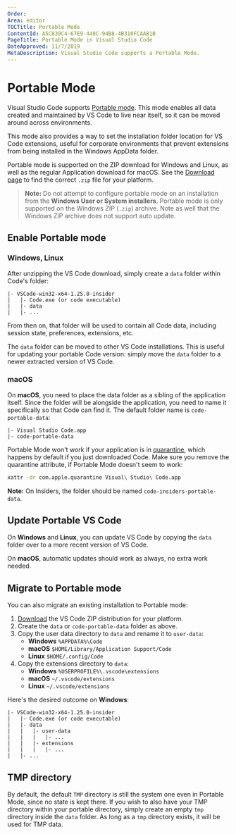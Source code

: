 ```yaml
---
Order:
Area: editor
TOCTitle: Portable Mode
ContentId: A5C839C4-67E9-449C-94B8-4B310FCAAB1B
PageTitle: Portable Mode in Visual Studio Code
DateApproved: 11/7/2019
MetaDescription: Visual Studio Code supports a Portable Mode.
---
```

# Portable Mode

Visual Studio Code supports [Portable mode](https://en.wikipedia.org/wiki/Portable_application). This mode enables all data created and maintained by VS Code to live near itself, so it can be moved around across environments.

This mode also provides a way to set the installation folder location for VS Code extensions, useful for corporate environments that prevent extensions from being installed in the Windows AppData folder.

Portable mode is supported on the ZIP download for Windows and Linux, as well as the regular Application download for macOS. See the [Download page](/download) to find the correct `.zip` file for your platform.

> **Note:** Do not attempt to configure portable mode on an installation from the **Windows User or System installers**. Portable mode is only supported on the Windows ZIP (`.zip`) archive. Note as well that the Windows ZIP archive does not support auto update.

## Enable Portable mode

### Windows, Linux

After unzipping the VS Code download, simply create a `data` folder within Code's folder:

```
|- VSCode-win32-x64-1.25.0-insider
|   |- Code.exe (or code executable)
|   |- data
|   |- ...
```

From then on, that folder will be used to contain all Code data, including session state, preferences, extensions, etc.

The `data` folder can be moved to other VS Code installations. This is useful for updating your portable Code version: simply move the `data` folder to a newer extracted version of VS Code.

### macOS

On **macOS**, you need to place the data folder as a sibling of the application itself. Since the folder will be alongside the application, you need to name it specifically so that Code can find it. The default folder name is `code-portable-data`:


```
|- Visual Studio Code.app
|- code-portable-data
```

Portable Mode won't work if your application is in [quarantine](https://apple.stackexchange.com/a/104875), which happens by default if you just downloaded Code. Make sure you remove the quarantine attribute, if Portable Mode doesn't seem to work:

```bash
xattr -dr com.apple.quarantine Visual\ Studio\ Code.app
```

**Note:** On Insiders, the folder should be named `code-insiders-portable-data`.

## Update Portable VS Code

On **Windows** and **Linux**, you can update VS Code by copying the `data` folder over to a more recent version of VS Code.

On **macOS**, automatic updates should work as always, no extra work needed.

## Migrate to Portable mode

You can also migrate an existing installation to Portable mode:

1. [Download](/download) the VS Code ZIP distribution for your platform.
2. Create the `data` or `code-portable-data` folder as above.
3. Copy the user data directory to `data` and rename it to `user-data`:
    * **Windows** `%APPDATA%\Code`
    * **macOS** `$HOME/Library/Application Support/Code`
    * **Linux** `$HOME/.config/Code`
4. Copy the extensions directory to `data`:
    * **Windows** `%USERPROFILE%\.vscode\extensions`
    * **macOS** `~/.vscode/extensions`
    * **Linux** `~/.vscode/extensions`

Here's the desired outcome on **Windows**:

```
|- VSCode-win32-x64-1.25.0-insider
|   |- Code.exe (or code executable)
|   |- data
|   |   |- user-data
|   |   |   |- ...
|   |   |- extensions
|   |   |   |- ...
|   |- ...
```

## TMP directory

By default, the default `TMP` directory is still the system one even in Portable Mode, since no state is kept there. If you wish to also have your TMP directory within your portable directory, simply create an empty `tmp` directory inside the `data` folder. As long as a `tmp` directory exists, it will be used for TMP data.
